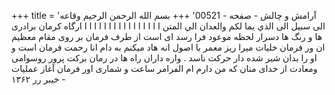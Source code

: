 +++
title = 'آرامش و چالش - صفحه - 00521'
+++
بسم الله الرحمن الرحيم وقاعه الى سبيل الى الذي يما لكم والعدان الي المتن ا ا ا ا ا ا ا ا ا ا ا ا ا ا ا ا ارگاه کرمان برادری ها و رنگ ها دسرار لحظه موعود فرا رسد ای است از طرف فرمان بر روی مقام معظیم ان ور فرمان خلیات میرا ریز معمر با اصول انه هاد میکنم به دام انا رحمت فرمان است و او را بدان شیر شده دار حرکت ناسد . واره داران راه ها در رمان برکت پرور روسوامی ومعادت از خدای منان که من دارم ام الفرامر ساعت و شماری اور فرمان آغاز عملیات خیبر رر ۱۳۶۲ -